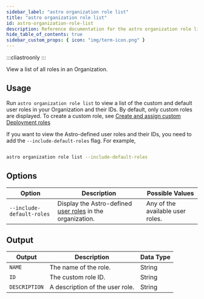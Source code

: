 ```yaml
---
sidebar_label: "astro organization role list"
title: "astro organization role list"
id: astro-organization-role-list
description: Reference documentation for the astro organization role list command.
hide_table_of_contents: true
sidebar_custom_props: { icon: "img/term-icon.png" }
---
```



:::cliastroonly
:::

View a list of all roles in an Organization.

## Usage

Run `astro organization role list` to view a list of the custom and default user roles in your Organization and their IDs. By default, only custom roles are displayed. To create a custom role, see [Create and assign custom Deployment roles](customize-deployment-roles.md)

If you want to view the Astro-defined user roles and their IDs, you need to add the `--include-default-roles` flag. For example,

```sh

astro organization role list --include-default-roles

```

## Options

| Option                  | Description                                                                      | Possible Values                  |
| ----------------------- | -------------------------------------------------------------------------------- | -------------------------------- |
| `--include-default-roles` | Display the Astro-defined [user roles](user-permissions.md) in the organization. | Any of the available user roles. |

## Output

| Output        | Description                     | Data Type |
| ------------- | ------------------------------- | --------- |
| `NAME`        | The name of the role.           | String    |
| `ID`          | The custom role ID.             | String    |
| `DESCRIPTION` | A description of the user role. | String    |

